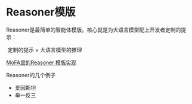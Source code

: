 # Reasoner模版

Reasoner是最简单的智能体模版。核心就是为大语言模型配上开发者定制的提示：

​	定制的提示 + 大语言模型的推理

[MoFA里的Reasoner 模版实现](../../mofa/agent_templates/reasoner/README.md)

Reasoner的几个例子

- 爱因斯坦
- 举一反三